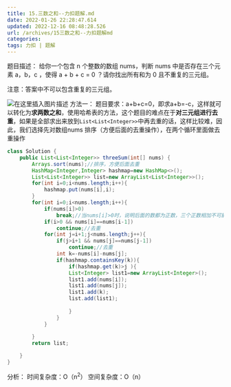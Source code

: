 ```yaml
---
title: 15.三数之和--力扣题解.md
date: 2022-01-26 22:28:47.614
updated: 2022-12-16 08:48:28.526
url: /archives/15三数之和--力扣题解md
categories: 
tags: 力扣 | 题解
---
```


﻿题目描述：
给你一个包含 n 个整数的数组 nums，判断 nums 中是否存在三个元素 a，b，c ，使得 a + b + c = 0 ？请你找出所有和为 0 且不重复的三元组。

注意：答案中不可以包含重复的三元组。

![在这里插入图片描述](https://img-blog.csdnimg.cn/fbab4dc362314611863ec601fa5d6e26.png?x-oss-process=image/watermark,type_d3F5LXplbmhlaQ,shadow_50,text_Q1NETiBA5bGx5Lit5pyJ5pyo,size_20,color_FFFFFF,t_70,g_se,x_16)
方法一：
题目要求：a+b+c=0，即求a+b=-c，这样就可以转化为**求两数之和**，使用哈希表的方法，这个题目的难点在于**对三元组进行去重**，如果是全部求出来放到`List<List<Integer>>`中再去重的话，这样比较难，因此，我们选择先对数组nums 排序（方便后面的去重操作），在两个循环里面做去重操作

```java
class Solution {
    public List<List<Integer>> threeSum(int[] nums) {
        Arrays.sort(nums);//排序，方便后面去重
        HashMap<Integer,Integer> hashmap=new HashMap<>();
        List<List<Integer>> list=new ArrayList<List<Integer>>();
        for(int i=0;i<nums.length;i++){
            hashmap.put(nums[i],i);
        }
        for(int i=0;i<nums.length;i++){
            if(nums[i]>0)
            	break;//当nums[i]>0时，说明后面的数都为正数，三个正数相加不可能>0，因此可以结束循环
            if(i>0 && nums[i]==nums[i-1])
            	continue;//去重
            for(int j=i+1;j<nums.length;j++){
                if(j>i+1 && nums[j]==nums[j-1])
                	continue;//去重
                int k=-nums[i]-nums[j];
                if(hashmap.containsKey(k)){
                    if(hashmap.get(k)>j ){
                    List<Integer> list1=new ArrayList<Integer>();   
                    list1.add(nums[i]);
                    list1.add(nums[j]);
                    list1.add(k);
                    list.add(list1);    
                        
                    }
                }    
            }
                            
        }
        return list;

    }
}
```
分析：
时间复杂度：O（n<sup>2</sup>）
空间复杂度：O（n）